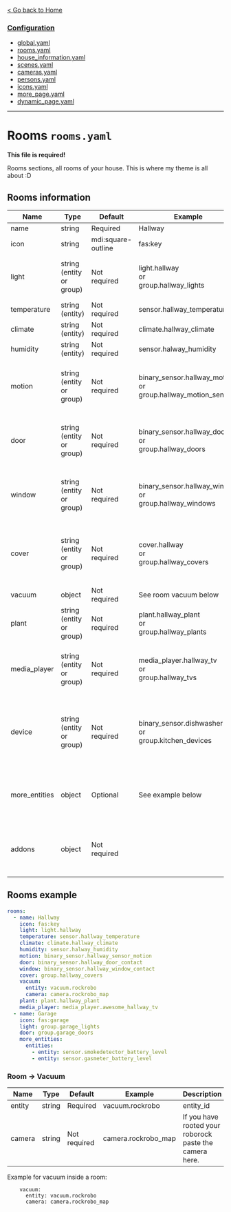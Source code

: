 [< Go back to Home](../index.md)

### [Configuration](index.md)
* [global.yaml](global.md)
* [rooms.yaml](rooms.md)
* [house_information.yaml](house_information.md)
* [scenes.yaml](scenes.md)
* [cameras.yaml](cameras.md)
* [persons.yaml](persons.md)
* [icons.yaml](icons.md)
* [more_page.yaml](more_page.md)
* [dynamic_page.yaml](dynamic_page.md)

---

# Rooms `rooms.yaml`

**This file is required!**

Rooms sections, all rooms of your house. This is where my theme is all about :D

## Rooms information

| Name         | Type                         | Default            | Example                                                              | Description                                                                       |
|--------------|------------------------------|--------------------|----------------------------------------------------------------------|-----------------------------------------------------------------------------------|
| name         | string                       | Required           | Hallway                                                              | Room name                                                                         |
| icon         | string                       | mdi:square-outline | fas:key                                                              | Room icon                                                                         |
| light        | string <br>(entity or group) | Not required       | light.hallway<br> or <br>group.hallway_lights                        | Single light entity or group entity (with only light entities inside)             |
| temperature  | string  (entity)             | Not required       | sensor.hallway_temperature                                           | Temperature sensor entity                                                         |
| climate      | string <br>(entity)          | Not required       | climate.hallway_climate                                              | Climate entity                                                                    |
| humidity     | string <br>(entity)          | Not required       | sensor.halway_humidity                                               | Humidity sensor entity                                                            |
| motion       | string <br>(entity or group) | Not required       | binary_sensor.hallway_motion<br> or <br>group.hallway_motion_sensors | Motion sensor(s). Can be binary_sensor or a group of binary_sensors               |
| door         | string <br>(entity or group) | Not required       | binary_sensor.hallway_door<br> or <br>group.hallway_doors            | Door contact(s). Can be binary_sensor or a group of binary_sensors                |
| window       | string <br>(entity or group) | Not required       | binary_sensor.hallway_window<br> or <br>group.hallway_windows        | Window sensor(s). Can be binary_sensor or a group of binary_sensors               |
| cover        | string <br>(entity or group) | Not required       | cover.hallway<br> or <br>group.hallway_covers                        | Cover(s) (blinds, rolling_shutters etc). Can be single cover or a group of covers |
| vacuum       | object                       | Not required       | See room vacuum below                                                | Vacuum                                                                            |
| plant        | string <br>(entity or group) | Not required       | plant.hallway_plant<br> or <br>group.hallway_plants                  | Plant(s). Can be single plant or a group of plants                                |
| media_player | string <br>(entity or group) | Not required       | media_player.hallway_tv<br> or <br>group.hallway_tvs                 | Media player(s). Can be single media_player or a group of media_players           |
| device | string <br>(entity or group) | Not required       | binary_sensor.dishwasher<br> or <br>group.kitchen_devices                 | Device(s). Can be single device (sensor, switch, binary_sensor etc) or a group of devices           |
| more_entities | object | Optional | See example below | If you want to show some more entities on room page (opens in new view).
| addons       | object                       | Not required       |                                                                      | Rooms support addons, they are called *rooms addons.* [Read more here](../addons/rooms.md)                                                                       |

## Rooms example
```YAML
rooms:
  - name: Hallway
    icon: fas:key
    light: light.hallway
    temperature: sensor.hallway_temperature
    climate: climate.hallway_climate
    humidity: sensor.halway_humidity
    motion: binary_sensor.hallway_sensor_motion
    door: binary_sensor.hallway_door_contact
    window: binary_sensor.hallway_window_contact
    cover: group.hallway_covers
    vacuum: 
      entity: vacuum.rockrobo
      camera: camera.rockrobo_map
    plant: plant.hallway_plant
    media_player: media_player.awesome_hallway_tv
  - name: Garage
    icon: fas:garage
    light: group.garage_lights
    door: group.garage_doors
    more_entities:
      entities:
        - entity: sensor.smokedetector_battery_level
        - entity: sensor.gasmeter_battery_level
```    

### Room -> Vacuum

| Name | Type | Default | Example | Description |
|----------|--------|---------------------|---------------------|---------------------------------------------------------|
| entity | string | Required | vacuum.rockrobo | entity_id |
| camera | string | Not required | camera.rockrobo_map | If you have rooted your roborock paste the camera here. |

Example for vacuum inside a room:
```
    vacuum: 
      entity: vacuum.rockrobo
      camera: camera.rockrobo_map
````